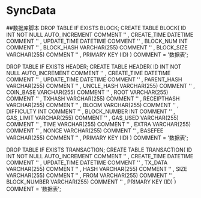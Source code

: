 # SyncData

##数据库脚本
DROP TABLE IF EXISTS BLOCK;
CREATE TABLE BLOCK(
ID INT NOT NULL AUTO_INCREMENT  COMMENT '' ,
CREATE_TIME DATETIME    COMMENT '' ,
UPDATE_TIME DATETIME    COMMENT '' ,
BLOCK_NUM INT    COMMENT '' ,
BLOCK_HASH VARCHAR(255)    COMMENT '' ,
BLOCK_SIZE VARCHAR(255)    COMMENT '' ,
PRIMARY KEY (ID)
)  COMMENT = '数据表';

DROP TABLE IF EXISTS HEADER;
CREATE TABLE HEADER(
ID INT NOT NULL AUTO_INCREMENT  COMMENT '' ,
CREATE_TIME DATETIME    COMMENT '' ,
UPDATE_TIME DATETIME    COMMENT '' ,
PARENT_HASH VARCHAR(255)    COMMENT '' ,
UNCLE_HASH VARCHAR(255)    COMMENT '' ,
COIN_BASE VARCHAR(255)    COMMENT '' ,
ROOT VARCHAR(255)    COMMENT '' ,
TXHASH VARCHAR(255)    COMMENT '' ,
RECEIPTHASH VARCHAR(255)    COMMENT '' ,
BLOOM VARCHAR(255)    COMMENT '' ,
DIFFICULTY INT    COMMENT '' ,
BLOCK_NUMBER INT    COMMENT '' ,
GAS_LIMIT VARCHAR(255)    COMMENT '' ,
GAS_USED VARCHAR(255)    COMMENT '' ,
TIME VARCHAR(255)    COMMENT '' ,
EXTRA VARCHAR(255)    COMMENT '' ,
NONCE VARCHAR(255)    COMMENT '' ,
BASEFEE VARCHAR(255)    COMMENT '' ,
PRIMARY KEY (ID)
)  COMMENT = '数据表';

DROP TABLE IF EXISTS TRANSACTION;
CREATE TABLE TRANSACTION(
ID INT NOT NULL AUTO_INCREMENT  COMMENT '' ,
CREATE_TIME DATETIME    COMMENT '' ,
UPDATE_TIME DATETIME    COMMENT '' ,
TX_DATA VARCHAR(255)    COMMENT '' ,
HASH VARCHAR(255)    COMMENT '' ,
SIZE VARCHAR(255)    COMMENT '' ,
FROM VARCHAR(255)    COMMENT '' ,
BLOCK_NUMBER VARCHAR(255)    COMMENT '' ,
PRIMARY KEY (ID)
)  COMMENT = '数据表';

